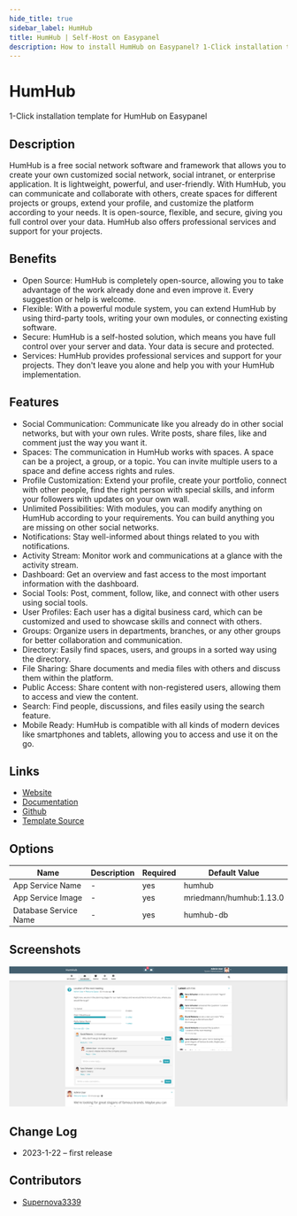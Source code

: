 ```yaml
---
hide_title: true
sidebar_label: HumHub
title: HumHub | Self-Host on Easypanel
description: How to install HumHub on Easypanel? 1-Click installation template for HumHub on Easypanel
---
```


<!-- generated -->

# HumHub

1-Click installation template for HumHub on Easypanel

## Description

HumHub is a free social network software and framework that allows you to create your own customized social network, social intranet, or enterprise application. It is lightweight, powerful, and user-friendly. With HumHub, you can communicate and collaborate with others, create spaces for different projects or groups, extend your profile, and customize the platform according to your needs. It is open-source, flexible, and secure, giving you full control over your data. HumHub also offers professional services and support for your projects.

## Benefits

- Open Source: HumHub is completely open-source, allowing you to take advantage of the work already done and even improve it. Every suggestion or help is welcome.
- Flexible: With a powerful module system, you can extend HumHub by using third-party tools, writing your own modules, or connecting existing software.
- Secure: HumHub is a self-hosted solution, which means you have full control over your server and data. Your data is secure and protected.
- Services: HumHub provides professional services and support for your projects. They don't leave you alone and help you with your HumHub implementation.

## Features

- Social Communication: Communicate like you already do in other social networks, but with your own rules. Write posts, share files, like and comment just the way you want it.
- Spaces: The communication in HumHub works with spaces. A space can be a project, a group, or a topic. You can invite multiple users to a space and define access rights and rules.
- Profile Customization: Extend your profile, create your portfolio, connect with other people, find the right person with special skills, and inform your followers with updates on your own wall.
- Unlimited Possibilities: With modules, you can modify anything on HumHub according to your requirements. You can build anything you are missing on other social networks.
- Notifications: Stay well-informed about things related to you with notifications.
- Activity Stream: Monitor work and communications at a glance with the activity stream.
- Dashboard: Get an overview and fast access to the most important information with the dashboard.
- Social Tools: Post, comment, follow, like, and connect with other users using social tools.
- User Profiles: Each user has a digital business card, which can be customized and used to showcase skills and connect with others.
- Groups: Organize users in departments, branches, or any other groups for better collaboration and communication.
- Directory: Easily find spaces, users, and groups in a sorted way using the directory.
- File Sharing: Share documents and media files with others and discuss them within the platform.
- Public Access: Share content with non-registered users, allowing them to access and view the content.
- Search: Find people, discussions, and files easily using the search feature.
- Mobile Ready: HumHub is compatible with all kinds of modern devices like smartphones and tablets, allowing you to access and use it on the go.

## Links

- [Website](https://www.humhub.com)
- [Documentation](http://docs.humhub.org/)
- [Github](https://github.com/humhub/humhub/)
- [Template Source](https://github.com/easypanel-io/templates/tree/main/templates/humhub)

## Options

Name | Description | Required | Default Value
-|-|-|-
App Service Name | - | yes | humhub
App Service Image | - | yes | mriedmann/humhub:1.13.0
Database Service Name | - | yes | humhub-db

## Screenshots

![HumHub Screenshot](./assets/screenshot.png)

## Change Log

- 2023-1-22 – first release

## Contributors

- [Supernova3339](https://github.com/Supernova3339)
